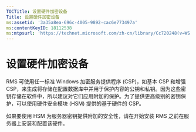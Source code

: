 ```yaml
---
TOCTitle: 设置硬件加密设备
Title: 设置硬件加密设备
ms:assetid: '3a35a8ea-696c-4005-9892-cac6e773497a'
ms:contentKeyID: 18112538
ms:mtpsurl: 'https://technet.microsoft.com/zh-cn/library/Cc720248(v=WS.10)'
---
```


设置硬件加密设备
================

RMS 可使用任一标准 Windows 加密服务提供程序 (CSP)，如基本 CSP 和增强 CSP，来生成将存储在配置数据库中并用于保护内容的公钥和私钥。因为这些密钥存储在软件中，所以建议对它们应用附加的保护。为了提供更高级别的密钥保护，可以使用硬件安全模块 (HSM) 提供的基于硬件的 CSP。

如果要使用 HSM 为服务器密钥提供附加的安全性，请在开始安装 RMS 之前在服务器上安装和配置该硬件。
